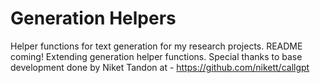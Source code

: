 # Generation Helpers
Helper functions for text generation for my research projects. README coming!
Extending generation helper functions. Special thanks to base development done by Niket Tandon at - https://github.com/nikett/callgpt
